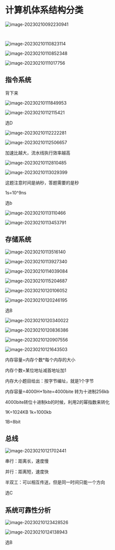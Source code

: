 # 计算机体系结构分类

![image-20230210092230941](day-02.assets/image-20230210092230941.png)



​	

![image-20230210110823114](day-02.assets/image-20230210110823114.png)



![image-20230210110852348](day-02.assets/image-20230210110852348.png)





![image-20230210111017756](day-02.assets/image-20230210111017756.png)









## 指令系统

背下来

![image-20230210111849953](day-02.assets/image-20230210111849953.png)



![image-20230210112115421](day-02.assets/image-20230210112115421.png)





选D	



![image-20230210112222281](day-02.assets/image-20230210112222281.png)

![image-20230210112506657](day-02.assets/image-20230210112506657.png)



加速比越大，流水线执行效率越高







![image-20230210112810485](day-02.assets/image-20230210112810485.png)





![image-20230210113029399](day-02.assets/image-20230210113029399.png)

这题注意时间是纳秒，答题需要的是秒   

1s=10^9ns

选b





![image-20230210113110466](day-02.assets/image-20230210113110466.png)





![image-20230210113453791](day-02.assets/image-20230210113453791.png)



## 存储系统

![image-20230210113516140](day-02.assets/image-20230210113516140.png)



![image-20230210113927340](day-02.assets/image-20230210113927340.png)







![image-20230210114039084](day-02.assets/image-20230210114039084.png)





![image-20230210115204687](day-02.assets/image-20230210115204687.png)





![image-20230210120106052](day-02.assets/image-20230210120106052.png)





![image-20230210120246195](day-02.assets/image-20230210120246195.png)



选B





![image-20230210120340022](day-02.assets/image-20230210120340022.png)	

![image-20230210120836386](day-02.assets/image-20230210120836386.png)



![image-20230210120907556](day-02.assets/image-20230210120907556.png)



![image-20230210121643503](day-02.assets/image-20230210121643503.png)



内存容量=内存个数*每个内存的大小

内存个数=某位地址减首地址加1

内存大小题目给出：按字节编址，就是1个字节

内存容量=4000H*1bite=4000bite 转为十进制256kb

4000bite转位十进制kb的时候，利用2的幂指数来转化



1K=1024KB  1k=1000kb

1B=8bit

## 总线

![image-20230210121702441](day-02.assets/image-20230210121702441.png)

串行：距离长，速度慢

并行：距离短，速度快

半双工：可以相互传送，但是同一时间只能一个方向

选C





## 系统可靠性分析

![image-20230210123428526](day-02.assets/image-20230210123428526.png)

![image-20230210124138943](day-02.assets/image-20230210124138943.png)

选B































